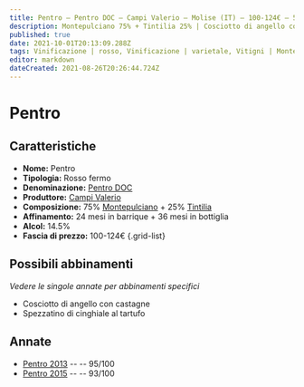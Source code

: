 ```yaml
---
title: Pentro – Pentro DOC – Campi Valerio – Molise (IT) – 100-124€ – 5★
description: Montepulciano 75% + Tintilia 25% | Cosciotto di angello con castagne – Spezzatino di cinghiale al tartufo
published: true
date: 2021-10-01T20:13:09.288Z
tags: Vinificazione | rosso, Vinificazione | varietale, Vitigni | Montepulciano, molise, Cosciotto di angello con castagne, Spezzatino di cinghiale al tartufo, Vinificazione | fermo, Valutazioni | 5 stelle, Prezzi | 100-124€
editor: markdown
dateCreated: 2021-08-26T20:26:44.724Z
---
```


# Pentro

## Caratteristiche
- **Nome:** Pentro
- **Tipologia:** Rosso fermo
- **Denominazione:** [Pentro DOC](/denominazioni/Italia/Molise/DOC/Pentro) 
- **Produttore:** [Campi Valerio](/produttori/Italia/Molise/Campi-Valerio) 
- **Composizione:** 75% [Montepulciano](/vitigni/Italia/montepulciano) + 25% [Tintilia](/vitigni/Italia/tintilia-del-molise)
- **Affinamento:** 24 mesi in barrique + 36 mesi in bottiglia
- **Alcol:** 14.5%
- **Fascia di prezzo:** 100-124€
{.grid-list}

## Possibili abbinamenti
*Vedere le singole annate per abbinamenti specifici*

- Cosciotto di angello con castagne
- Spezzatino di cinghiale al tartufo

## Annate
- [Pentro 2013](/vini/Italia/Molise/Campi-Valerio/Pentro/2013) -- <span class="star-5"></span> -- 95/100
- [Pentro 2015](/vini/Italia/Molise/Campi-Valerio/Pentro/2015) -- <span class="star-5"></span> -- 93/100




